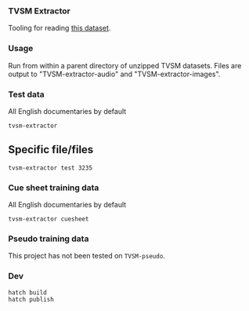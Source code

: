 ### TVSM Extractor

Tooling for reading [this dataset](https://zenodo.org/records/7025971).

### Usage

Run from within a parent directory of unzipped TVSM datasets.
Files are output to "TVSM-extractor-audio" and "TVSM-extractor-images".

### Test data

All English documentaries by default

```
tvsm-extractor
```

## Specific file/files

```
tvsm-extractor test 3235
```

### Cue sheet training data

All English documentaries by default

```
tvsm-extractor cuesheet
```


### Pseudo training data

This project has not been tested on `TVSM-pseudo`.


### Dev

```
hatch build
hatch publish
```
